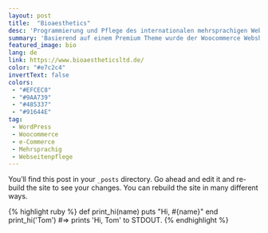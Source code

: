 ```yaml
---
layout: post
title:  "Bioaesthetics"
desc: 'Programmierung und Pflege des internationalen mehrsprachigen Webshop Bioaesthetics.'
summary: 'Basierend auf einem Premium Theme wurde der Woocommerce Webshop Bioaesthetics programmiert und angepasst. Durch dauerhafte Wartung und zusätzlichen Funktionen bleibt er Monat für Monat für den Kunden attraktiv.'
featured_image: bio
lang: de
link: https://www.bioaestheticsltd.de/
color: "#e7c2c4"
invertText: false
colors:
 - "#EFCEC8"
 - "#9AA739"
 - "#485337"
 - "#91644E"
tag:
 - WordPress
 - Woocommerce
 - e-Commerce
 - Mehrsprachig
 - Webseitenpflege
---
```

You’ll find this post in your `_posts` directory. Go ahead and edit it and re-build the site to see your changes. You can rebuild the site in many different ways.

{% highlight ruby %}
def print_hi(name)
  puts "Hi, #{name}"
end
print_hi('Tom')
#=> prints 'Hi, Tom' to STDOUT.
{% endhighlight %}

